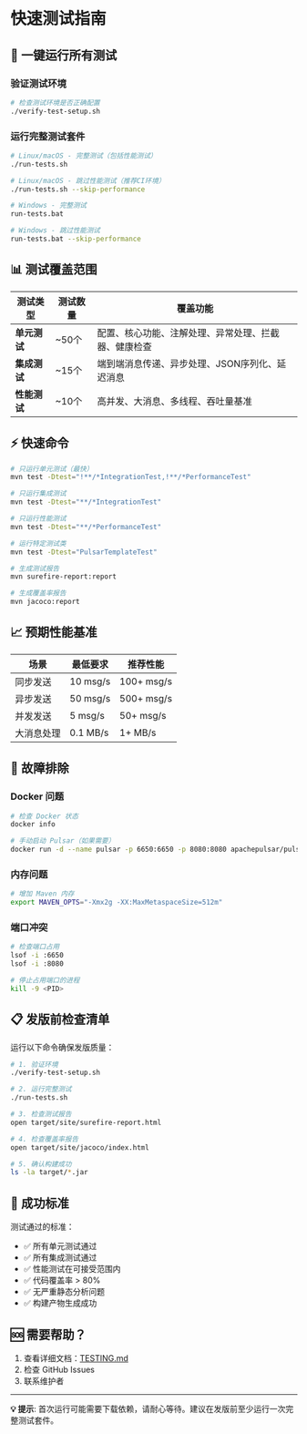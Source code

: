 # 快速测试指南

## 🚀 一键运行所有测试

### 验证测试环境
```bash
# 检查测试环境是否正确配置
./verify-test-setup.sh
```

### 运行完整测试套件
```bash
# Linux/macOS - 完整测试（包括性能测试）
./run-tests.sh

# Linux/macOS - 跳过性能测试（推荐CI环境）
./run-tests.sh --skip-performance

# Windows - 完整测试
run-tests.bat

# Windows - 跳过性能测试
run-tests.bat --skip-performance
```

## 📊 测试覆盖范围

| 测试类型 | 测试数量 | 覆盖功能 |
|---------|---------|---------|
| **单元测试** | ~50个 | 配置、核心功能、注解处理、异常处理、拦截器、健康检查 |
| **集成测试** | ~15个 | 端到端消息传递、异步处理、JSON序列化、延迟消息 |
| **性能测试** | ~10个 | 高并发、大消息、多线程、吞吐量基准 |

## ⚡ 快速命令

```bash
# 只运行单元测试（最快）
mvn test -Dtest="!**/*IntegrationTest,!**/*PerformanceTest"

# 只运行集成测试
mvn test -Dtest="**/*IntegrationTest"

# 只运行性能测试
mvn test -Dtest="**/*PerformanceTest"

# 运行特定测试类
mvn test -Dtest="PulsarTemplateTest"

# 生成测试报告
mvn surefire-report:report

# 生成覆盖率报告
mvn jacoco:report
```

## 📈 预期性能基准

| 场景 | 最低要求 | 推荐性能 |
|-----|---------|---------|
| 同步发送 | 10 msg/s | 100+ msg/s |
| 异步发送 | 50 msg/s | 500+ msg/s |
| 并发发送 | 5 msg/s | 50+ msg/s |
| 大消息处理 | 0.1 MB/s | 1+ MB/s |

## 🔧 故障排除

### Docker 问题
```bash
# 检查 Docker 状态
docker info

# 手动启动 Pulsar（如果需要）
docker run -d --name pulsar -p 6650:6650 -p 8080:8080 apachepulsar/pulsar:latest bin/pulsar standalone
```

### 内存问题
```bash
# 增加 Maven 内存
export MAVEN_OPTS="-Xmx2g -XX:MaxMetaspaceSize=512m"
```

### 端口冲突
```bash
# 检查端口占用
lsof -i :6650
lsof -i :8080

# 停止占用端口的进程
kill -9 <PID>
```

## 📋 发版前检查清单

运行以下命令确保发版质量：

```bash
# 1. 验证环境
./verify-test-setup.sh

# 2. 运行完整测试
./run-tests.sh

# 3. 检查测试报告
open target/site/surefire-report.html

# 4. 检查覆盖率报告
open target/site/jacoco/index.html

# 5. 确认构建成功
ls -la target/*.jar
```

## 🎯 成功标准

测试通过的标准：
- ✅ 所有单元测试通过
- ✅ 所有集成测试通过  
- ✅ 性能测试在可接受范围内
- ✅ 代码覆盖率 > 80%
- ✅ 无严重静态分析问题
- ✅ 构建产物生成成功

## 🆘 需要帮助？

1. 查看详细文档：[TESTING.md](TESTING.md)
2. 检查 GitHub Issues
3. 联系维护者

---

**💡 提示**: 首次运行可能需要下载依赖，请耐心等待。建议在发版前至少运行一次完整测试套件。